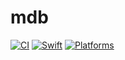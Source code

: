 # mdb

[![CI](https://github.com/obj-p/mdb/actions/workflows/ci.yml/badge.svg)](https://github.com/obj-p/mdb/actions/workflows/ci.yml/badge.svg)
[![Swift](https://img.shields.io/badge/Swift-5.9_5.10-orange?style=flat-square)](https://img.shields.io/badge/Swift-5.9_5.10-Orange?style=flat-square)
[![Platforms](https://img.shields.io/badge/Platforms-macOS_iOS-yellowgreen?style=flat-square)](https://img.shields.io/badge/Platforms-macOS_iOS-Green?style=flat-square)
